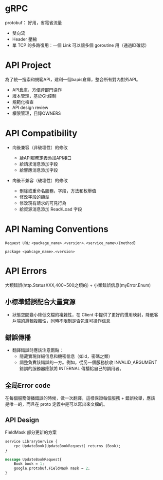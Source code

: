 # gRPC
protobuf： 好用，省電省流量
- 雙向流
- Header 壓縮
- 單 TCP 的多路復用：一個 Link 可以讓多個 goroutine 用（通過ID確認）

# API Project
為了統一搜索和規範API，建利一個bapis倉庫，整合所有對內對外API。
- API倉庫，方便跨部門協作
- 版本管理，基於Git控制
- 規範化檢查
- API design review
- 權限管理，目錄OWNERS

# API Compatibility
- 向後兼容（非破壞性）的修改
    - 給API服務定義添加API接口
    - 給請求消息添加字段
    - 給響應消息添加字段

- 向後不兼容（破壞性）的修改
    - 刪除或重命名服務，字段，方法和枚舉值
    - 修改字段的類型
    - 修改現有請求的可見行為
    - 給資源消息添加 Read/Load 字段

# API Naming Conventions
`Request URL`: `<package_name>.<version>.<service_name>/{method}`

`package <pakcage_name>.<version>`

# API Errors

大類錯誤(http.StatusXXX,400~500之類的) + 小類錯誤信息(myError.Enum)
## 小標準錯誤配合大量資源
- 狀態空間變小降低文檔的複雜性，在 Client 中提供了更好的慣用映射，降低客戶端的邏輯複雜性，同時不限制是否包含可操作信息

## 錯誤傳播
- 翻譯錯誤時應該注意兩點：
    - 隱藏實現詳細信息和機密信息（如id，密碼之類）
    - 調整負責該錯誤的一方。例如，從另一個服務接收 INVALID_ARGUMENT 錯誤的服務器應該將 INTERNAL 傳播給自己的調用者。

## 全局Error code
在每個服務傳播錯誤的時候，做一次翻譯，這樣保證每個服務 + 錯誤枚舉，應該是唯一的，而且在 proto 定義中是可以寫出來文檔的。

## API Design
FieldMask 部分更新的方案
```proto
service LibraryService {
    rpc UpdateBook(UpdateBookRequest) returns (Book);
}

message UpdateBookRequest{
    Book book = 1;
    google.protobuf.FieldMask mask = 2;
}
```